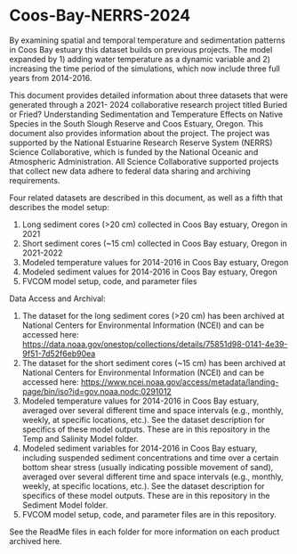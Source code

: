 # Coos-Bay-NERRS-2024
By examining spatial and temporal temperature and sedimentation patterns in Coos Bay estuary this dataset builds on previous projects. The model expanded by 1) adding water temperature as a dynamic variable and 2) increasing the time period of the simulations, which now include three full years from 2014-2016.

This document provides detailed information about three datasets that were generated through a 2021- 2024 collaborative research project titled Buried or Fried? Understanding Sedimentation and Temperature Effects on Native Species in the South Slough Reserve and Coos Estuary, Oregon.  This document also provides information about the project. The project was supported by the National Estuarine Research Reserve System (NERRS) Science Collaborative, which is funded by the National Oceanic and Atmospheric Administration. All Science Collaborative supported projects that collect new data adhere to federal data sharing and archiving requirements. 

Four related datasets are described in this document, as well as a fifth that describes the model setup:
1. Long sediment cores (>20 cm) collected in Coos Bay estuary, Oregon in 2021
2. Short sediment cores (~15 cm) collected in Coos Bay estuary, Oregon in 2021-2022
3. Modeled temperature values for 2014-2016 in Coos Bay estuary, Oregon
4. Modeled sediment values for 2014-2016 in Coos Bay estuary, Oregon
5. FVCOM model setup, code, and parameter files

Data Access and Archival:
1. The dataset for the long sediment cores (>20 cm) has been archived at National Centers for Environmental Information (NCEI) and can be accessed here: https://data.noaa.gov/onestop/collections/details/75851d98-0141-4e39-9f51-7d52f6eb90ea
2. The dataset for the short sediment cores (~15 cm) has been archived at National Centers for Environmental Information (NCEI) and can be accessed here: https://www.ncei.noaa.gov/access/metadata/landing-page/bin/iso?id=gov.noaa.nodc:0291012
3. Modeled temperature values for 2014-2016 in Coos Bay estuary, averaged over several different time and space intervals (e.g., monthly, weekly, at specific locations, etc.). See the dataset description for specifics of these model outputs. These are in this repository in the Temp and Salinity Model folder.  
4. Modeled sediment variables for 2014-2016 in Coos Bay estuary, including suspended sediment concentrations and time over a certain bottom shear stress (usually indicating possible movement of sand), averaged over several different time and space intervals (e.g., monthly, weekly, at specific locations, etc.). See the dataset description for specifics of these model outputs. These are in this repository in the Sediment Model folder.
5. FVCOM model setup, code, and parameter files are in this repository. 

See the ReadMe files in each folder for more information on each product archived here. 
